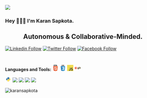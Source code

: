 ![](https://komarev.com/ghpvc/?username=karansapkota)
### Hey 👋👋👋 I'm Karan Sapkota. 
<h2 align="center"> Autonomous & Collaborative-Minded.  </h2>

<p align="center">

[![Linkedin Follow](https://img.shields.io/badge/-Connect-blue?style=flat-square&logo=Linkedin&logoColor=white&link=https://www.linkedin.com/in/karan-sapkota/)](https://www.linkedin.com/in/karan-sapkota/)
[![Twitter Follow](https://img.shields.io/twitter/follow/tsusil?label=Follow&style=social)](https://twitter.com/KaranSapkota1)
[![Facebook Follow](https://img.shields.io/badge/-Connect-1877f2?style=flat-square&logo=Facebook&logoColor=white&link=YOUR_FACEBOOK_PROFILE_LINK)](https://www.facebook.com/profile.php?id=100087326944490)


</p>

<br />

**Languages and Tools:** 
<code><img height="20" src="https://raw.githubusercontent.com/github/explore/80688e429a7d4ef2fca1e82350fe8e3517d3494d/topics/html/html.png"></code>
<code><img height="20" src="https://raw.githubusercontent.com/github/explore/80688e429a7d4ef2fca1e82350fe8e3517d3494d/topics/css/css.png"></code>
<code><img height="20" src="https://raw.githubusercontent.com/github/explore/80688e429a7d4ef2fca1e82350fe8e3517d3494d/topics/javascript/javascript.png"></code>
<code><img height="20" src="https://raw.githubusercontent.com/github/explore/80688e429a7d4ef2fca1e82350fe8e3517d3494d/topics/git/git.png"></code>


<code><img height="20" src="https://raw.githubusercontent.com/github/explore/80688e429a7d4ef2fca1e82350fe8e3517d3494d/topics/python/python.png"></code>
<code><img height="20" src="https://pandas.pydata.org/static/img/pandas.svg"></code>
<code><img height="20" src="https://raw.githubusercontent.com/numpy/numpy/main/branding/logo/primary/numpylogo.svg"></code>
<code><img height="20" src="https://scikit-learn.org/stable/_static/scikit-learn-logo-small.png"></code>
<code><img height="20" src="https://www.tensorflow.org/images/tf_logo_social.png"></code>

<p><img align="center" src="https://github-readme-stats.vercel.app/api/top-langs?username=karansapkota&show_icons=true&locale=en&layout=compact" alt="karansapkota" />

<!--
**karansapkota/karansapkota** is a ✨ _special_ ✨ repository because its `README.md` (this file) appears on your GitHub profile.

Here are some ideas to get you started:

- 🔭 I’m currently working on Data Science
- 🌱 I’m currently learning ...
- 👯 I’m looking to collaborate on ...
- 🤔 I’m looking for help with ...
- 💬 Ask me about ...
- 📫 How to reach me: ...
- 😄 Pronouns: ...
- ⚡ Fun fact: ...
-->
